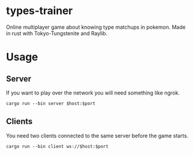 # types-trainer

Online multiplayer game about knowing type matchups in pokemon.
Made in rust with Tokyo-Tungstenite and Raylib.

# Usage

## Server
If you want to play over the network you will need something like ngrok.

`cargo run --bin server $host:$port`

## Clients
You need two clients connected to the same server before the game starts.

`cargo run --bin client ws://$host:$port`

